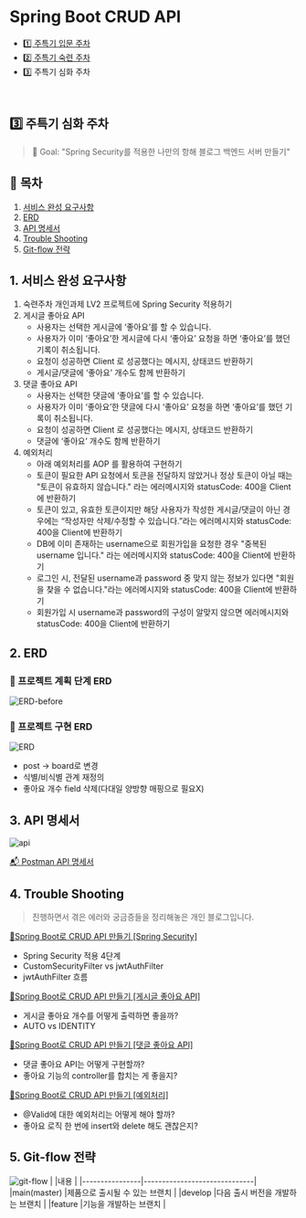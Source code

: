 
# Spring Boot CRUD API

 - [1️⃣ 주특기 입문 주차](https://github.com/eunsol-an/spring-boot-crud/tree/1week)
 - [2️⃣ 주특기 숙련 주차](https://github.com/eunsol-an/spring-boot-crud/tree/2week)
 - 3️⃣ 주특기 심화 주차
<br>

## 3️⃣ 주특기 심화 주차
> 🚩 Goal: "Spring Security를 적용한 나만의 항해 블로그 백엔드 서버 만들기"

## 📝 목차
1. [서비스 완성 요구사항](#1-서비스-완성-요구사항)
2. [ERD](#2-ERD)
3. [API 명세서](#3-API-명세서)
4. [Trouble Shooting](#4-Trouble-Shooting)
5. [Git-flow 전략](#5-Git-flow-전략)


## 1. 서비스 완성 요구사항
1.  숙련주차 개인과제 LV2 프로젝트에 Spring Security 적용하기
2.  게시글 좋아요 API
    -   사용자는 선택한 게시글에 ‘좋아요’를 할 수 있습니다.
    -   사용자가 이미 ‘좋아요’한 게시글에 다시 ‘좋아요’ 요청을 하면 ‘좋아요’를 했던 기록이 취소됩니다.
    -   요청이 성공하면 Client 로 성공했다는 메시지, 상태코드 반환하기
    -   게시글/댓글에 ‘좋아요’ 개수도 함께 반환하기
3.  댓글 좋아요 API
    -   사용자는 선택한 댓글에 ‘좋아요’를 할 수 있습니다.
    -   사용자가 이미 ‘좋아요’한 댓글에 다시 ‘좋아요’ 요청을 하면 ‘좋아요’를 했던 기록이 취소됩니다.
    -   요청이 성공하면 Client 로 성공했다는 메시지, 상태코드 반환하기
    -   댓글에 ‘좋아요’ 개수도 함께 반환하기
4.  예외처리
    -   아래 예외처리를 AOP 를 활용하여 구현하기
    -   토큰이 필요한 API 요청에서 토큰을 전달하지 않았거나 정상 토큰이 아닐 때는 "토큰이 유효하지 않습니다." 라는 에러메시지와 statusCode: 400을 Client에 반환하기
	-   토큰이 있고, 유효한 토큰이지만 해당 사용자가 작성한 게시글/댓글이 아닌 경우에는 “작성자만 삭제/수정할 수 있습니다.”라는 에러메시지와 statusCode: 400을 Client에 반환하기
	-   DB에 이미 존재하는 username으로 회원가입을 요청한 경우 "중복된 username 입니다." 라는 에러메시지와 statusCode: 400을 Client에 반환하기
	-   로그인 시, 전달된 username과 password 중 맞지 않는 정보가 있다면 "회원을 찾을 수 없습니다."라는 에러메시지와 statusCode: 400을 Client에 반환하기
	-   회원가입 시 username과 password의 구성이 알맞지 않으면 에러메시지와 statusCode: 400을 Client에 반환하기

## 2. ERD
### 🤔 프로젝트 계획 단계 ERD
![ERD-before](https://user-images.githubusercontent.com/87196958/221635774-c924efbd-3faa-4f39-940b-ef1b934e4174.png)

### 🧐 프로젝트 구현 ERD

![ERD](https://user-images.githubusercontent.com/87196958/207775521-5484b05c-66fa-4a8e-bf75-326bab3cf256.png)

- post → board로 변경
- 식별/비식별 관계 재정의
- 좋아요 개수 field 삭제(다대일 양방향 매핑으로 필요X)



## 3. API 명세서

![api](https://user-images.githubusercontent.com/87196958/207782113-1c349642-93ca-49ba-bc8d-a9133e306684.png)

[📬 Postman API 명세서](https://documenter.getpostman.com/view/24643348/2s8YzWT1ig)


## 4. Trouble Shooting

> 진행하면서 겪은 에러와 궁금증들을 정리해놓은 개인 블로그입니다.

[🌱Spring Boot로 CRUD API 만들기 [Spring Security]](https://oneul-losnue.tistory.com/277)
- Spring Security 적용 4단계
- CustomSecurityFilter vs jwtAuthFilter
- jwtAuthFilter 흐름

[🌱Spring Boot로 CRUD API 만들기 [게시글 좋아요 API]](https://oneul-losnue.tistory.com/282)
- 게시글 좋아요 개수를 어떻게 출력하면 좋을까?
- AUTO vs IDENTITY

[🌱Spring Boot로 CRUD API 만들기 [댓글 좋아요 API]](https://oneul-losnue.tistory.com/283)
- 댓글 좋아요 API는 어떻게 구현할까?
- 좋아요 기능의 controller를 합치는 게 좋을지?

[🌱Spring Boot로 CRUD API 만들기 [예외처리]](https://oneul-losnue.tistory.com/284)
- @Valid에 대한 예외처리는 어떻게 해야 할까?
- 좋아요 로직 한 번에 insert와 delete 해도 괜찮은지?


## 5. Git-flow 전략
![git-flow](https://velog.velcdn.com/images/ssol_916/post/63a1ec26-777d-4346-91a5-f94ae102bbc2/image.webp)
|                |내용                          |
|----------------|------------------------------|
|main(master)    |제품으로 출시될 수 있는 브랜치   |
|develop         |다음 출시 버전을 개발하는 브랜치 |
|feature         |기능을 개발하는 브랜치          |
